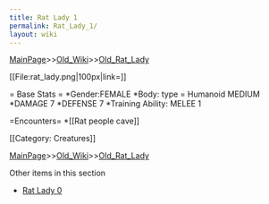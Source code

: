 ```yaml
---
title: Rat Lady 1
permalink: Rat_Lady_1/
layout: wiki
---
```


[MainPage](/keeperrl_wiki/ "wikilink")>>[Old_Wiki](/keeperrl_wiki/Old_Wiki "wikilink")>>[Old_Rat_Lady](/keeperrl_wiki/Old_Rat_Lady "wikilink")

[[File:rat_lady.png|100px|link=]]

= Base Stats =
*Gender:FEMALE
*Body: type = Humanoid MEDIUM 
*DAMAGE 7
*DEFENSE 7
*Training Ability: MELEE 1

=Encounters=
*[[Rat people cave]]

[[Category: Creatures]]

[MainPage](/keeperrl_wiki/ "wikilink")>>[Old_Wiki](/keeperrl_wiki/Old_Wiki "wikilink")>>[Old_Rat_Lady](/keeperrl_wiki/Old_Rat_Lady "wikilink")

Other items in this section
-    [Rat Lady 0](/keeperrl_wiki/Rat_Lady_0 "wikilink")
